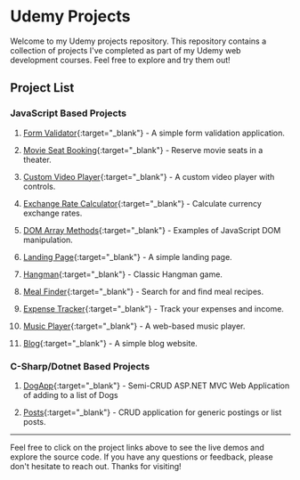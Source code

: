 # Udemy Projects

Welcome to my Udemy projects repository. This repository contains a collection of projects I've completed as part of my Udemy web development courses. Feel free to explore and try them out!

## Project List

### JavaScript Based Projects

1. [Form Validator](https://daydin14.github.io/udemy/1.Form_Validator){:target="\_blank"} - A simple form validation application.

2. [Movie Seat Booking](https://daydin14.github.io/udemy/2.Movie_Seat_Booking){:target="\_blank"} - Reserve movie seats in a theater.

3. [Custom Video Player](https://daydin14.github.io/udemy/3.Custom_Video_Player){:target="\_blank"} - A custom video player with controls.

4. [Exchange Rate Calculator](https://daydin14.github.io/udemy/4.Exchange_Rate_Calculator){:target="\_blank"} - Calculate currency exchange rates.

5. [DOM Array Methods](https://daydin14.github.io/udemy/5.DOM_Array_Methods){:target="\_blank"} - Examples of JavaScript DOM manipulation.

6. [Landing Page](https://daydin14.github.io/udemy/6.Landing_Page){:target="\_blank"} - A simple landing page.

7. [Hangman](https://daydin14.github.io/udemy/7.Hangman){:target="\_blank"} - Classic Hangman game.

8. [Meal Finder](https://daydin14.github.io/udemy/8.Meal_Finder){:target="\_blank"} - Search for and find meal recipes.

9. [Expense Tracker](https://daydin14.github.io/udemy/9.Expense_Tracker){:target="\_blank"} - Track your expenses and income.

10. [Music Player](https://daydin14.github.io/udemy/10.Music_Player){:target="\_blank"} - A web-based music player.

11. [Blog](https://daydin14.github.io/udemy/11.Blog){:target="\_blank"} - A simple blog website.

### C-Sharp/Dotnet Based Projects

1. [DogApp](https://github.com/daydin14/udemy/tree/master/DogApp){:target="\_blank"} - Semi-CRUD ASP.NET MVC Web Application of adding to a list of Dogs

2. [Posts](https://github.com/daydin14/udemy/tree/master/BlazorCRUD){:target="\_blank"} - CRUD application for generic postings or list posts.

---

Feel free to click on the project links above to see the live demos and explore the source code. If you have any questions or feedback, please don't hesitate to reach out. Thanks for visiting!
